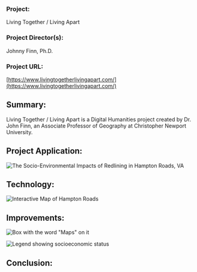 ### Project: ###  
Living Together / Living Apart   
### Project Director(s): ###  
Johnny Finn, Ph.D.
### Project URL: ###  
[https://www.livingtogetherlivingapart.com/](https://www.livingtogetherlivingapart.com/)


## Summary: ## 

Living Together / Living Apart is a Digital Humanities project created by Dr. John Finn, an Associate Professor of Geography at Christopher Newport University. 


## Project Application: ##

![The Socio-Environmental Impacts of Redlining in Hampton Roads, VA](https://kendyllmb.github.io/kendyllmb/images/impactmap.jpeg)



## Technology: ##



![Interactive Map of Hampton Roads](https://kendyllmb.github.io/kendyllmb/images/interactive.gif)



## Improvements: ##




![Box with the word "Maps" on it](https://kendyllmb.github.io/kendyllmb/images/maps.jpeg) 


 
![Legend showing socioeconomic status](https://kendyllmb.github.io/kendyllmb/images/legend.jpeg) 




## Conclusion: ##


